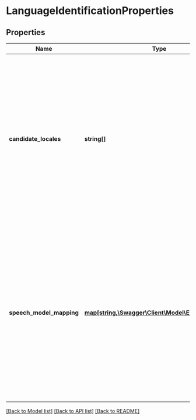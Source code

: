 # LanguageIdentificationProperties

## Properties
Name | Type | Description | Notes
------------ | ------------- | ------------- | -------------
**candidate_locales** | **string[]** | The candidate locales for language identification (example [\&quot;en-US\&quot;, \&quot;de-DE\&quot;, \&quot;es-ES\&quot;]). A minimum of 2 and a maximum of 10 candidate locales, including the main locale for the transcription, is supported. | 
**speech_model_mapping** | [**map[string,\Swagger\Client\Model\EntityReference]**](EntityReference.md) | An optional mapping of locales to speech model entities. If no model is given for a locale, the default base model is used.  Keys must be locales contained in the candidate locales, values are entities for models of the respective locales. | [optional] 

[[Back to Model list]](../README.md#documentation-for-models) [[Back to API list]](../README.md#documentation-for-api-endpoints) [[Back to README]](../README.md)


